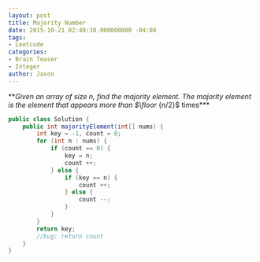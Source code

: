 ```yaml
---
layout: post
title: Majority Number
date: 2015-10-21 02:40:10.000000000 -04:00
tags:
- Leetcode
categories:
- Brain Teaser
- Integer
author: Jason
---
```

<p>**<em>Given an array of size n, find the majority element. The majority element is the element that appears more than $\floor</em> {n/2}$ times***</p>

``` java
public class Solution {
    public int majorityElement(int[] nums) {
        int key = -1, count = 0;
        for (int n : nums) {
            if (count == 0) {
                key = n;
                count ++;
            } else {
                if (key == n) {
                    count ++;
                } else {
                    count --;
                }
            }
        }
        return key;
        //bug: return count
    }
}
```
